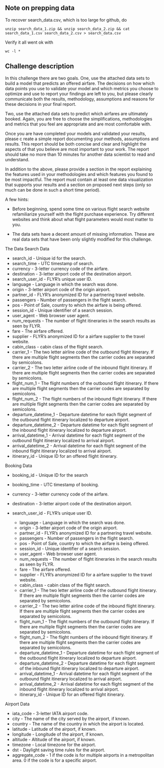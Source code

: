 ## Note on prepping data

To recover search_data.csv, which is too large for github, do

`unzip search_data_1.zip && unzip search_data_2.zip && cat search_data_1.csv search_data_2.csv > search_data.csv`

Verify it all went ok with

`wc -l *`

## Challenge description

In this challenge there are two goals.
One, use the attached data sets to build a model that predicts an offered airfare. The
decisions on how which data points you use to validate your model and which metrics you
choose to optimize and use to report your findings are left to you, but please clearly
communicate both the results, methodology, assumptions and reasons for these decisions in
your final report.

Two, use the attached data sets to predict which airfares are ultimately booked. Again,
you are free to choose the simplifications, methodologies and metrics that you feel are
appropriate and are most comfortable with.

Once you are have completed your models and validated your results, please c        reate a simple
report documenting your methods, assumptions and results. This report should be both
concise and clear and highlight the aspects of that you believe are most important to your work.
The report should take no more than 10 minutes for another data scientist to read and
understand.

In addition to the above, please provide a section in the report explaining the features used in
your methodologies and which features you found to be most impactful. The report must contain
at least one data visualization that supports your results and a section on proposed next steps
(only so much can be done in such a short time period).

A few hints:

* Before beginning, spend some time on various flight search website refamiliarize yourself with
the flight purchase experience. Try different websites and think about what flight parameters
would most matter to you.

* The data sets have a decent amount of missing information. These are real data sets that have
been only slightly modified for this challenge.

The Data
Search Data
   - search_id - Unique id for the search.
   - search_time - UTC timestamp of search.
   - currency - 3-letter currency code of the airfare.
   - destination - 3-letter airport code of the destination airport.
   - search_user_id - FLYR’s unique user ID.
   - language - Language in which the search was done.
   - origin -  3-letter airport code of the origin airport.
   - partner_id - FLYR’s anonymized ID for a partnering travel website.
   - passengers - Number of passengers in the flight search.
   - pos - Point of Sale, country to which the airfare is being offered.
   - session_id - Unique identifier of a search session.
   - user_agent - Web browser user agent.
   - num_requests - The number of flight itineraries in the search results as seen by FLYR.
   - fare - The airfare offered.
   - supplier - FLYR’s anonymized ID for a airfare supplier to the travel website.
   - cabin_class - cabin class of the flight search.
   - carrier_1 - The two letter airline code of the outbound flight itinerary. If there are multiple
      flight segments then the carrier codes are separated by semicolons.
   - carrier_2 - The two letter airline code of the inbound flight itinerary. If there are multiple
      flight segments then the carrier codes are separated by semicolons.
   - flight_num_1 - The flight numbers of the outbound flight itinerary. If there are multiple
      flight segments then the carrier codes are separated by semicolons.
   - flight_num_2 - The flight numbers of the inbound flight itinerary. If there are multiple
      flight segments then the carrier codes are separated by semicolons.
   - departure_datetime_1 - Departure datetime for each flight segment of the outbound
      flight itinerary localized to departure airport.
   - departure_datetime_2 - Departure datetime for each flight segment of the inbound flight
      itinerary localized to departure airport.
   - arrival_datetime_1 - Arrival datetime for each flight segment of the outbound flight
      itinerary localized to arrival airport.
   - arrival_datetime_2 - Arrival datetime for each flight segment of the inbound flight
      itinerary localized to arrival airport.
   - itinerary_id - Unique ID for an offered flight itinerary.

Booking Data
  - booking_id - Unique ID for the search
  - booking_time - UTC timestamp of booking.
  - currency - 3-letter currency code of the airfare.
  - destination - 3-letter airport code of the destination airport.
  - search_user_id - FLYR’s unique user ID.

     -    language - Language in which the search was done.
     -    origin -  3-letter airport code of the origin airport.
     -    partner_id - FLYR’s anonymized ID for a partnering travel website.
     -    passengers - Number of passengers in the flight search.
     -    pos - Point of Sale, country to which the airfare is being offered.
     -    session_id - Unique identifier of a search session.
     -    user_agent - Web browser user agent.
     -    num_requests - The number of flight itineraries in the search results as seen by FLYR.
     -    fare - The airfare offered.
     -    supplier - FLYR’s anonymized ID for a airfare supplier to the travel website.
     -    cabin_class - cabin class of the flight search.
     -    carrier_1 - The two letter airline code of the outbound flight itinerary. If there are multiple
          flight segments then the carrier codes are separated by semicolons.
     -    carrier_2 - The two letter airline code of the inbound flight itinerary. If there are multiple
          flight segments then the carrier codes are separated by semicolons.
     -    flight_num_1 - The flight numbers of the outbound flight itinerary. If there are multiple
          flight segments then the carrier codes are separated by semicolons.
     -    flight_num_2 - The flight numbers of the inbound flight itinerary. If there are multiple
          flight segments then the carrier codes are separated by semicolons.
     -    departure_datetime_1 - Departure datetime for each flight segment of the outbound
          flight itinerary localized to departure airport.
     -    departure_datetime_2 - Departure datetime for each flight segment of the inbound flight
          itinerary localized to departure airport.
     -    arrival_datetime_1 - Arrival datetime for each flight segment of the outbound flight
          itinerary localized to arrival airport.
     -    arrival_datetime_2 - Arrival datetime for each flight segment of the inbound flight
          itinerary localized to arrival airport.
     -    itinerary_id - Unique ID for an offered flight itinerary.

Airport Data
   - iata_code - 3-letter IATA airport code.
   - city - The name of the city served by the airport, if known.
   - country - The name of the country in which the airport is located.
   - latitude - Latitude of the airport, if known.
   - longitude - Longitude of the airport, if known.
   - altitude - Altitude of the airport, if known.
   - timezone - Local timezone for the airport.
   - dst - Daylight saving time rules for the airport.
   - aggregate_code - 1 if the code is for multiple airports in a metropolitan area. 0 if the
       code is for a specific airport.
